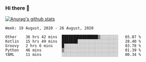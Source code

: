 ### Hi there 👋

[![Anurag's github stats](https://github-readme-stats.vercel.app/api?username=jinserrr&show_icons=true)](https://github.com/anuraghazra/github-readme-stats)


<!--START_SECTION:waka-->
```text
Week: 19 August, 2020 - 26 August, 2020

Other    36 hrs 42 mins  ████████████████▒░░░░░░░░   65.87 % 
Kotlin   15 hrs 49 mins  ███████░░░░░░░░░░░░░░░░░░   28.40 % 
Groovy   2 hrs 6 mins    █░░░░░░░░░░░░░░░░░░░░░░░░   03.78 % 
Python   46 mins         ▒░░░░░░░░░░░░░░░░░░░░░░░░   01.39 % 
YAML     11 mins         ░░░░░░░░░░░░░░░░░░░░░░░░░   00.34 % 
```
<!--END_SECTION:waka-->
